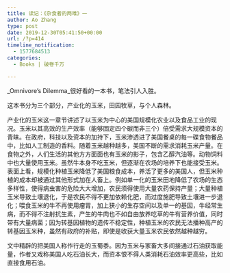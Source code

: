 ```yaml
---
title: 读记：《杂食者的两难》一
author: Ao Zhang
type: post
date: 2019-12-30T05:41:50+00:00
url: /?p=414
timeline_notification:
  - 1577684513
categories:
  - Books | 破卷千万

---
```

_Omnivore&#8217;s Dilemma_很好看的一本书，笔法引人入胜。

这本书分为三个部分，产业化的玉米，田园牧草，与个人森林。

产业化的玉米这一章节讲述了以玉米为中心的美国规模化农业以及食品工业的现况。玉米以其高效的生产效率（能够固定四个碳而非三个）倍受需求大规模资本的青睐。在政府，科技以及资本的加持下，玉米渗透进了美国餐桌的每一碟食物餐品中，比如人工制造的香料。随着玉米越种越多，美国不断的需求消耗玉米产量。在食物之外，人们生活的其他方方面面也有玉米的影子，包含乙醇汽油等。动物饲料中也大量使用玉米。虽然牛本身不吃玉米，但逐渐在农场的培养下也能接受玉米。表面上看，规模化种植玉米降低了美国粮食成本，养活了更多的美国人，但玉米种植的成本却被通过其他形式加在人畜上。例如单一化的玉米田地降低了农场的生态多样性，使得病虫害的危险大大增加，农民须得使用大量农药保持产量；大量种植玉米导致土壤退化，于是农民不得不更加依赖化肥，而过度施肥导致土壤进一步退化；喂食玉米的牛不再使用瘤胃，加上狭小的生存空间以及单一的基因，牛经常生病，而不得不注射抗生素，产生的牛肉也不如自由放养吃草的牛有营养价值，同时带有大量病菌；因为转基因植物的遗传不稳定性，种植玉米的农民无法播种高产的转基因玉米种，虽然有政府的补贴，即使是收获大量玉米农民依然越种越穷。

文中精辟的把美国人称作行走的玉蜀黍。因为玉米与家畜大多间接通过石油获取能量，作者又戏称美国人吃石油长大，而资本恨不得人类消耗石油效率更高些，比如直接食用石油。
